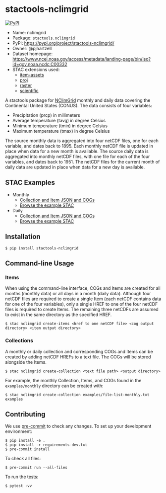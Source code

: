 # stactools-nclimgrid

[![PyPI](https://img.shields.io/pypi/v/stactools-nclimgrid)](https://pypi.org/project/stactools-nclimgrid/)

- Name: nclimgrid
- Package: `stactools.nclimgrid`
- PyPI: https://pypi.org/project/stactools-nclimgrid/
- Owner: @pjhartzell
- Dataset homepage: https://www.ncei.noaa.gov/access/metadata/landing-page/bin/iso?id=gov.noaa.ncdc:C00332
- STAC extensions used:
  - [item-assets](https://github.com/stac-extensions/item-assets)
  - [proj](https://github.com/stac-extensions/projection/)
  - [raster](https://github.com/stac-extensions/raster)
  - [scientific](https://github.com/stac-extensions/scientific)

A stactools package for [NClimGrid](https://www.ncei.noaa.gov/access/metadata/landing-page/bin/iso?id=gov.noaa.ncdc:C00332) monthly and daily data covering the Continental United States (CONUS). The data consists of four variables:
- Precipitation (prcp) in millimeters
- Average temperature (tavg) in degree Celsius
- Minimum temperature (tmin) in degree Celsius
- Maximum temperature (tmax) in degree Celsius

The source monthly data is aggregated into four netCDF files, one for each variable, and dates back to 1895. Each monthly netCDF file is updated in place when data for a new month is available. The source daily data is aggregated into monthly netCDF files, with one file for each of the four variables, and dates back to 1951. The netCDF files for the current month of daily data are updated in place when data for a new day is available.

## STAC Examples

- Monthly
  - [Collection and Item JSON and COGs](examples/monthly)
  - [Browse the example STAC](https://radiantearth.github.io/stac-browser/#/external/raw.githubusercontent.com/pjhartzell/nclimgrid/main/examples/monthly/collection.json)
- Daily
  - [Collection and Item JSON and COGs](examples/daily)
  - [Browse the example STAC](https://radiantearth.github.io/stac-browser/#/external/raw.githubusercontent.com/pjhartzell/nclimgrid/main/examples/daily/collection.json)

## Installation

```shell
$ pip install stactools-nclimgrid
```

## Command-line Usage

### Items

When using the command-line interface, COGs and Items are created for all months (monthly data) or all days in a month (daily data). Although four netCDF files are required to create a single Item (each netCDF contains data for one of the four variables), only a single HREF to one of the four netCDF files is required to create Items. The remaining three netCDFs are assumed to exist in the same directory as the specified HREF.

```shell
$ stac nclimgrid create-items <href to one netCDF file> <cog output directory> <item output directory>
```

### Collections

A monthly or daily collection and corresponding COGs and Items can be created by adding netCDF HREFs to a text file. The COGs will be stored alongside the Items.

```shell
$ stac nclimgrid create-collection <text file path> <output directory>
```

For example, the monthly Collection, Items, and COGs found in the `examples/monthly` directory can be created with:
```shell
$ stac nclimgrid create-collection examples/file-list-monthly.txt examples
```

## Contributing

We use [pre-commit](https://pre-commit.com/) to check any changes.
To set up your development environment:

```shell
$ pip install -e .
$ pip install -r requirements-dev.txt
$ pre-commit install
```

To check all files:

```shell
$ pre-commit run --all-files
```

To run the tests:

```shell
$ pytest -vv
```
